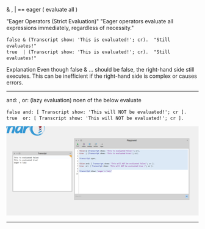 & , | == eager ( evaluate all )

"Eager Operators (Strict Evaluation)"
"Eager operators evaluate all expressions immediately, regardless of necessity."

```smalltalk
false & (Transcript show: 'This is evaluated!'; cr).  "Still evaluates!"
true  | (Transcript show: 'This is evaluated!'; cr).  "Still evaluates!"
```

Explanation
Even though false & ... should be false, the right-hand side still executes.
This can be inefficient if the right-hand side is complex or causes errors.

-------------------------------------------

and:  , or: (lazy evaluation) noen of the below evaluate

```smalltalk
false and: [ Transcript show: 'This will NOT be evaluated!'; cr ].
true  or: [ Transcript show: 'This will NOT be evaluated!'; cr ].
```

![alt text](image-8.png)

------------------------------------------------